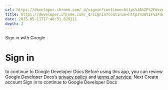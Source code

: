 ```yaml
---
url: https://developer.chrome.com/_d/signin?continue=https%3A%2F%2Fdeveloper.chrome.com%2Fdocs%2Fextensions%2Freference%2Fapi&prompt=select_account
title: https://developer.chrome.com/_d/signin?continue=https%3A%2F%2Fdeveloper.chrome.com%2Fdocs%2Fextensions%2Freference%2Fapi&prompt=select_account
date: 2025-05-11T17:48:51.829111
depth: 2
---
```


Sign in with Google
# Sign in
to continue to Google Developer Docs
Before using this app, you can review Google Developer Docs’s [privacy policy](https://google.com/policies/privacy) and [terms of service](https://google.com/policies/terms).
Next
Create account
Sign in to continue to Google Developer Docs 

